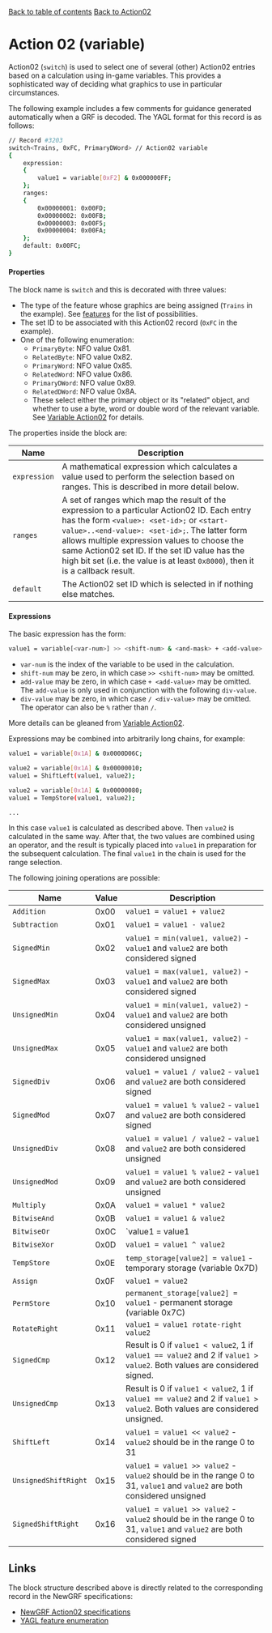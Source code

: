 [Back to table of contents](../index.md)
[Back to Action02](../actions/action02.md)        

# Action 02 (variable)

Action02 (`switch`) is used to select one of several (other) Action02 entries based on a calculation using in-game variables. This provides a sophisticated way of deciding what graphics to use in particular circumstances.

The following example includes a few comments for guidance generated automatically when a GRF is decoded. The YAGL format for this record is as follows:

```bash
// Record #3203
switch<Trains, 0xFC, PrimaryDWord> // Action02 variable
{
    expression:
    {
        value1 = variable[0xF2] & 0x000000FF;
    };
    ranges:
    {
        0x00000001: 0x00FD;
        0x00000002: 0x00FB;
        0x00000003: 0x00F5;
        0x00000004: 0x00FA;
    };
    default: 0x00FC;
}
```

#### Properties

The block name is `switch` and this is decorated with three values:
- The type of the feature whose graphics are being assigned (`Trains` in the example). See [features](../sundries/features.md) for the list of possibilities.
- The set ID to be associated with this Action02 record (`0xFC` in the example).
- One of the following enumeration:
  - `PrimaryByte`: NFO value 0x81.
  - `RelatedByte`: NFO value 0x82.
  - `PrimaryWord`: NFO value 0x85.
  - `RelatedWord`: NFO value 0x86.
  - `PrimaryDWord`: NFO value 0x89.
  - `RelatedDWord`: NFO value 0x8A.
  - These select either the primary object or its "related" object, and whether to use a byte, word or double word of the relevant variable. See [Variable Action02](https://newgrf-specs.tt-wiki.net/wiki/VariationalAction2) for details.

The properties inside the block are:

| Name | Description |
|-|-|
|`expression`| A mathematical expression which calculates a value used to perform the selection based on ranges. This is described in more detail below. |
|`ranges`| A set of ranges which map the result of the expression to a particular Action02 ID. Each entry has the form `<value>: <set-id>;` or `<start-value>..<end-value>: <set-id>;`. The latter form allows multiple expression values to choose the same Action02 set ID. If the set ID value has the high bit set (i.e. the value is at least `0x8000`), then it is a callback result. |
|`default`| The Action02 set ID which is selected in if nothing else matches. |

#### Expressions

The basic expression has the form:

```bash
value1 = variable[<var-num>] >> <shift-num> & <and-mask> + <add-value> / <div-value>;
```

- `var-num` is the index of the variable to be used in the calculation.
- `shift-num` may be zero, in which case `>> <shift-num>` may be omitted.
- `add-value` may be zero, in which case `+ <add-value>` may be omitted. The `add-value` is only used in conjunction with the following `div-value`.
- `div-value` may be zero, in which case `/ <div-value>` may be omitted. The operator can also be `%` rather than `/`.

More details can be gleaned from [Variable Action02](https://newgrf-specs.tt-wiki.net/wiki/VariationalAction2).

Expressions may be combined into arbitrarily long chains, for example:

```bash
value1 = variable[0x1A] & 0x0000D06C;

value2 = variable[0x1A] & 0x00000010;
value1 = ShiftLeft(value1, value2);

value2 = variable[0x1A] & 0x00000080;
value1 = TempStore(value1, value2);

...
```

In this case `value1` is calculated as described above. Then `value2` is calculated in the same way. After that, the two values are combined using an operator, and the result is typically placed into `value1` in preparation for the subsequent calculation. The final `value1` in the chain is used for the range selection.

The following joining operations are possible:

| Name | Value | Description |
|-|-|-|
| `Addition` | 0x00 | `value1 = value1 + value2` |
| `Subtraction` | 0x01 | `value1 = value1 - value2` |
| `SignedMin` | 0x02 | `value1 = min(value1, value2)` - `value1` and `value2` are both considered signed |
| `SignedMax` | 0x03 | `value1 = max(value1, value2)` - `value1` and `value2` are both considered signed |
| `UnsignedMin` | 0x04 | `value1 = min(value1, value2)` - `value1` and `value2` are both considered unsigned |
| `UnsignedMax` | 0x05 | `value1 = max(value1, value2)` - `value1` and `value2` are both considered unsigned |
| `SignedDiv` | 0x06 | `value1 = value1 / value2` - `value1` and `value2` are both considered signed |
| `SignedMod` | 0x07 | `value1 = value1 % value2` - `value1` and `value2` are both considered signed |
| `UnsignedDiv` | 0x08 | `value1 = value1 / value2` - `value1` and `value2` are both considered unsigned |
| `UnsignedMod` | 0x09 | `value1 = value1 % value2` - `value1` and `value2` are both considered unsigned |
| `Multiply` | 0x0A | `value1 = value1 * value2` |
| `BitwiseAnd` | 0x0B | `value1 = value1 & value2` |
| `BitwiseOr` | 0x0C | `value1 = value1 | value2` |
| `BitwiseXor` | 0x0D | `value1 = value1 ^ value2` |
| `TempStore` | 0x0E | `temp_storage[value2] = value1` - temporary storage (variable 0x7D) |
| `Assign` | 0x0F | `value1 = value2` |
| `PermStore` | 0x10 | `permanent_storage[value2] = value1` - permanent storage (variable 0x7C) |
| `RotateRight` | 0x11 | `value1 = value1 rotate-right value2` |
| `SignedCmp` | 0x12 | Result is 0 if `value1 < value2`, 1 if `value1 == value2` and 2 if `value1 > value2`. Both values are considered signed. |
| `UnsignedCmp` | 0x13 | Result is 0 if `value1 < value2`, 1 if `value1 == value2` and 2 if `value1 > value2`. Both values are considered unsigned. |
| `ShiftLeft` | 0x14 | `value1 = value1 << value2` - `value2` should be in the range 0 to 31 |
| `UnsignedShiftRight` | 0x15 | `value1 = value1 >> value2` - `value2` should be in the range 0 to 31, `value1` and `value2` are both considered unsigned |
| `SignedShiftRight` | 0x16 | `value1 = value1 >> value2` - `value2` should be in the range 0 to 31, `value1` and `value2` are both considered signed |

## Links

The block structure described above is directly related to the corresponding record in the NewGRF specifications:

- [NewGRF Action02 specifications](https://newgrf-specs.tt-wiki.net/wiki/VarAction2Advanced)
- [YAGL feature enumeration](../sundries/features.md)